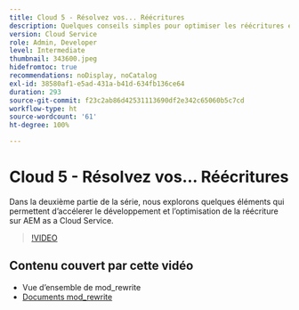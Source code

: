 ```yaml
---
title: Cloud 5 - Résolvez vos... Réécritures
description: Quelques conseils simples pour optimiser les réécritures et accélérer votre site.
version: Cloud Service
role: Admin, Developer
level: Intermediate
thumbnail: 343600.jpeg
hidefromtoc: true
recommendations: noDisplay, noCatalog
exl-id: 38580af1-e5ad-431a-b41d-634fb136ce64
duration: 293
source-git-commit: f23c2ab86d42531113690df2e342c65060b5c7cd
workflow-type: ht
source-wordcount: '61'
ht-degree: 100%

---
```


# Cloud 5 - Résolvez vos... Réécritures

Dans la deuxième partie de la série, nous explorons quelques éléments qui permettent d’accélerer le développement et l’optimisation de la réécriture sur AEM as a Cloud Service.

>[!VIDEO](https://video.tv.adobe.com/v/343600?quality=12&learn=on)

## Contenu couvert par cette vidéo

+ Vue d’ensemble de mod_rewrite
+ [Documents mod_rewrite](https://httpd.apache.org/docs/current/mod/mod_rewrite.html)
